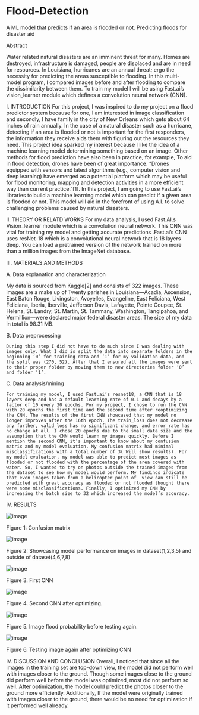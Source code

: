 # Flood-Detection
A ML model that predicts if an area is flooded or not.
Predicting floods for disaster aid

Abstract

Water related natural disasters are an imminent threat for many. Homes are destroyed, infrastructure is damaged, people are displaced and are in need for resources. In Louisiana, hurricanes are an annual threat; ergo the necessity for predicting the areas susceptible to flooding. In this multi-model program, I compared images before and after flooding to compare the dissimilarity between them. To train my model I will be using Fast.ai’s vision_learner module which defines a convolution neural network (CNN).

I.	INTRODUCTION
For this project, I was inspired to do my project on a flood predictor system because for one, I am interested in image classification and secondly, I have family in the city of New Orleans which gets about 64 inches of rain annually. In the case of a natural disaster such as a hurricane, detecting if an area is flooded or not is important for the first responders, the information they receive aids them with figuring out the resources they need. This project idea sparked my interest because I like the idea of a machine learning model determining something based on an image. Other methods for flood prediction have also been in practice, for example, To aid in flood detection, drones have been of great importance. “Drones equipped with sensors and latest algorithms (e.g., computer vision and deep learning) have emerged as a potential platform which may be useful for flood monitoring, mapping and detection activities in a more efficient way than current practice.”[1]. In this project, I am going to use Fast.ai’s libraries to build a machine learning model which can predict if a given area is flooded or not. This model will aid in the forefront of using A.I. to solve challenging problems caused by natural disasters.

II.	THEORY  OR RELATD WORKS 
For my data analysis, I used Fast.AI.s Vision_learner module which is a convolution neural network. This CNN was vital for training my model and getting accurate predictions .Fast.ai’s CNN uses resNet-18 which is a convolutional neural network that is 18 layers deep. You can load a pretrained version of the network trained on more than a million images from the ImageNet database.

III.	MATERIALS AND METHODS  

A. Data explanation and characterization  

My data is sourced from Kaggle[2] and consists of 322 images. These images are a make up of Twenty parishes in Louisiana—Acadia, Ascension, East Baton Rouge, Livingston, Avoyelles, Evangeline, East Feliciana, West Feliciana, Iberia, Iberville, Jefferson Davis, Lafayette, Pointe Coupee, St. Helena, St. Landry, St. Martin, St. Tammany, Washington, Tangipahoa, and Vermillion—were declared major federal disaster areas. The size of my data in total is 98.31 MB. 

B. Data preprocessing  

	During this step I did not have to do much since I was dealing with images only. What I did is split the data into separate folders in the beginning ‘0’ for training data and ‘1’ for my validation data, and the split was (270, 52). After that I ensured all the images were sent to their proper folder by moving them to new directories folder ‘0’ and folder ’1’.
  
C. Data  analysis/mining

	For training my model, I used Fast.ai’s resnet18, a CNN that is 18 layers deep and has a default learning rate of 0.1 and decays by a factor of 10 every 30 epochs. For my project, I chose to run the CNN with 20 epochs the first time and the second time after reoptimizing the CNN. The results of the first CNN showcased that my model no longer improves after the 16th epoch. The train_loss does not decrease any further, valid_loss has no significant change, and error_rate has no change at all. I chose 20 epochs due to the small data size and the assumption that the CNN would learn my images quickly. Before I mention the second CNN, it’s important to know about my confusion matrix and my model evaluation. My confusion matrix had minimal misclassifications with a total number of 3( Will show results). For my model evaluation, my model was able to predict most images as flooded or not flooded with the percentage of the area covered with water. So, I wanted to try on photos outside the trained images from the dataset to see how my model would perform. My findings indicate that even images taken from a helicopter point of  view can still be predicted with great accuracy as flooded or not flooded thought there were some misclassifications. Finally, I optimized my CNN by increasing the batch size to 32 which increased the model’s accuracy.

IV. RESULTS  

![image](https://user-images.githubusercontent.com/47839751/234985058-1aac3236-a324-402d-96fe-980a6a9a87c5.png)

Figure 1:  Confusion matrix

![image](https://user-images.githubusercontent.com/47839751/234985132-e77d3564-59cc-4177-a37d-51ba63396d64.png)	

Figure 2: Showcasing model performance on images in dataset(1,2,3,5) and outside of dataset(4,6,7,8)
 
![image](https://user-images.githubusercontent.com/47839751/234985212-863919e5-5681-412c-a135-f582d9b534cf.png)
 
Figure 3. First CNN 

![image](https://user-images.githubusercontent.com/47839751/234985312-0245d82e-2ef9-4291-bb57-0b4bdf2c9959.png)

Figure 4. Second CNN after optimizing.

![image](https://user-images.githubusercontent.com/47839751/234985407-fb4c64c5-0ebe-4826-b9bf-9fe5a89417e1.png)
 
Figure 5. Image flood probability before testing again.
 
![image](https://user-images.githubusercontent.com/47839751/234985487-de6a13db-a911-476a-b2b7-309eaeefb617.png) 
 
Figure 6. Testing image again after optimizing CNN 

IV.	DISCUSSION AND CONCLUSION 
Overall, I noticed that since all the images in the training set are top-down view, the model did not perform well with images closer to the ground. Though some images close to the ground did perform well before the model was optimized, most did not perform so well. After optimization, the model could predict the photos closer to the ground more efficiently. Additionally, If the model were originally trained with images closer to the ground, there would be no need for optimization if it performed well already.


